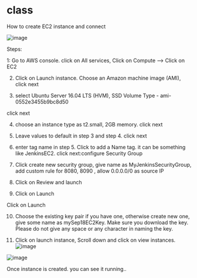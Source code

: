 # class

How to create EC2 instance and connect

![image](https://user-images.githubusercontent.com/76540706/209405065-89193300-063d-48d1-a42b-751532200a26.png)

 

Steps:


1: Go to AWS console. click on All services, Click on Compute -->  Click on EC2



2. Click on Launch instance. Choose an Amazon machine image (AMI), click next


3. select Ubuntu Server 16.04 LTS (HVM), SSD Volume Type - ami-0552e3455b9bc8d50

click next

4. choose an instance type as t2.small, 2GB memory. click next


5. Leave values to default in step 3 and step 4. click next

6. enter tag name in step 5. Click to add a Name tag. it can be something like 
JenkinsEC2. click next:configure Security Group



7. Click create new security group, give name as MyJenkinsSecurityGroup, add custom rule for 8080, 8090 , allow 0.0.0.0/0 as source IP


8. Click on Review and launch

9. Click on Launch

Click on Launch

10. Choose the existing key pair if you have one, otherwise create new one, give some name as mySep18EC2Key. Make sure you download the key. Please do not give any space or any character in naming the key.



10. Click on launch instance, Scroll down and click on view instances.
![image](https://user-images.githubusercontent.com/76540706/209404870-317c1b50-7e5c-40c1-8d09-bd1038c66a51.png)

![image](https://user-images.githubusercontent.com/76540706/209405011-07a6e3a8-03ad-4f31-ba54-734bca997b26.png)

Once instance is created. you can see it running..
